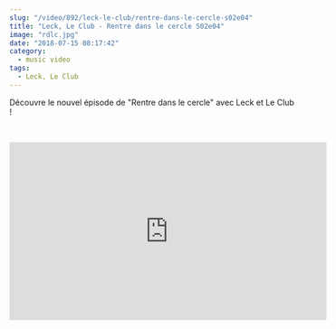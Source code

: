 ```yaml
--- 
slug: "/video/892/leck-le-club/rentre-dans-le-cercle-s02e04"
title: "Leck, Le Club - Rentre dans le cercle S02e04"
image: "rdlc.jpg"
date: "2018-07-15 08:17:42"
category:
  - music video
tags:
  - Leck, Le Club
---
```

<p>Découvre le nouvel épisode de "Rentre dans le cercle" avec Leck et Le Club !</p><br/><p><iframe width="560" height="315" src="https://www.youtube.com/embed/wRg_KLXLubw" frameborder="0" allow="autoplay; encrypted-media" allowfullscreen></iframe></p>